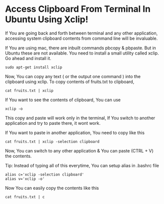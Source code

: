 
# Access Clipboard From Terminal In Ubuntu Using Xclip!


If You are going back and forth between terminal and any other application, accessing system clipboard contents from command line will be invaluable.


If You are using mac, there are inbuilt commands pbcopy & pbpaste. But in Ubuntu these are not available. You need to install a small utility called xclip. Go ahead and install it.


```
sudo apt-get install xclip
```


Now, You can copy any text ( or the output one command ) into the clipboard using xclip. To copy contents of fruits.txt to clipboard,

```
cat fruits.txt | xclip
```


If You want to see the contents of clipboard, You can use

```
xclip -o
```


This copy and paste will work only in the terminal, If You switch to another application and try to paste there, it wont work.

If You want to paste in another application, You need to copy like this

```
cat fruits.txt | xclip -selection clipboard
```


Now, You can switch to any other application & You can paste (CTRL + V) the contents.

Tip:
Instead of typing all of this everytime, You can setup alias in .bashrc file

```
alias c='xclip -selection clipboard'
alias v='xclip -o'
```

Now You can easily copy the contents like this

```
cat fruits.txt | c
```
